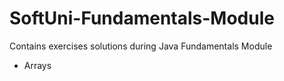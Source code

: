 # SoftUni-Fundamentals-Module
Contains exercises solutions during Java Fundamentals Module
- Arrays
